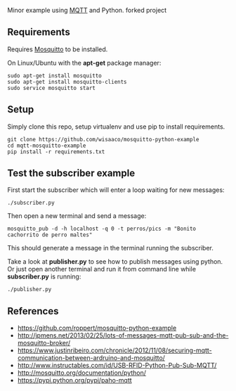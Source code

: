 
Minor example using [MQTT](http://en.wikipedia.org/wiki/Mqtt) and Python.
forked project


## Requirements
Requires [Mosquitto](http://mosquitto.org/) to be installed.

On Linux/Ubuntu with the **apt-get** package manager:

    sudo apt-get install mosquitto
    sudo apt-get install mosquitto-clients
    sudo service mosquitto start

## Setup
Simply clone this repo, setup virtualenv and use pip to install requirements.

    git clone https://github.com/wisaaco/mosquitto-python-example
    cd mqtt-mosquitto-example
    pip install -r requirements.txt

## Test the subscriber example
First start the subscriber which will enter a loop waiting for new messages:

    ./subscriber.py

Then open a new terminal and send a message:

    mosquitto_pub -d -h localhost -q 0 -t perros/pics -m "Bonito cachorrito de perro maltes"

This should generate a message in the terminal running the subscriber.

Take a look at **publisher.py** to see how to publish messages using python. Or just open another terminal and run it from command line while **subscriber.py** is running:

    ./publisher.py


## References
 * https://github.com/roppert/mosquitto-python-example
 * http://jpmens.net/2013/02/25/lots-of-messages-mqtt-pub-sub-and-the-mosquitto-broker/
 * https://www.justinribeiro.com/chronicle/2012/11/08/securing-mqtt-communication-between-ardruino-and-mosquitto/
 * http://www.instructables.com/id/USB-RFID-Python-Pub-Sub-MQTT/
 * http://mosquitto.org/documentation/python/
 * https://pypi.python.org/pypi/paho-mqtt



